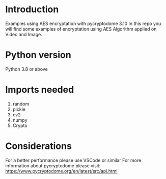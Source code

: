 # Introduction 
Examples using AES encryptation with pycryptodome 3.10
In this repo you will find some examples of encryptation using AES Algorithm applied on Video and Image.

# Python version
Python 3.8 or above

# Imports needed
1.	random
2.	pickle
3.	cv2
4.  numpy
5.	Crypto

# Considerations
For a better performance please use VSCode or similar
For more information about pycryptodome please visit: https://www.pycryptodome.org/en/latest/src/api.html